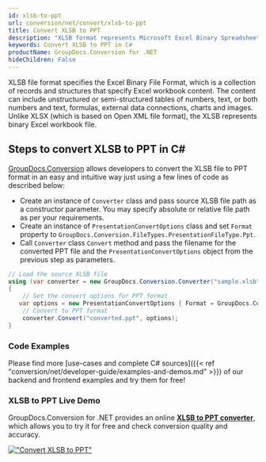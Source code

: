 ```yaml
---
id: xlsb-to-ppt
url: conversion/net/convert/xlsb-to-ppt
title: Convert XLSB to PPT
description: "XLSB format represents Microsoft Excel Binary Spreadsheet File with .xlsb extension. Learn how to convert XLSB to PPT file programmatically in C# language using GroupDocs.Conversion for .NET library."
keywords: Convert XLSB to PPT in C#
productName: GroupDocs.Conversion for .NET
hideChildren: False
---
```


XLSB file format specifies the Excel Binary File Format, which is a collection of records and structures that specify Excel workbook content. The content can include unstructured or semi-structured tables of numbers, text, or both numbers and text, formulas, external data connections, charts and images. Unlike XLSX (which is based on Open XML file format), the XLSB represents binary Excel workbook file.

## Steps to convert XLSB to PPT in C#

[GroupDocs.Conversion](https://products.groupdocs.com/conversion/net) allows developers to convert the XLSB file to PPT format in an easy and intuitive way just using a few lines of code as described below:

* Create an instance of `Converter` class and pass source XLSB file path as a constructor parameter. You may specify absolute or relative file path as per your requirements. 
* Create an instance of `PresentationConvertOptions` class and set `Format` property to `GroupDocs.Conversion.FileTypes.PresentationFileType.Ppt`.
* Call `Converter` class `Convert` method and pass the filename for the converted PPT file and the `PresentationConvertOptions` object from the previous step as parameters.

```csharp
// Load the source XLSB file
using (var converter = new GroupDocs.Conversion.Converter("sample.xlsb"))
{
    // Set the convert options for PPT format
   var options = new PresentationConvertOptions { Format = GroupDocs.Conversion.FileTypes.PresentationFileType.Ppt };
    // Convert to PPT format
    converter.Convert("converted.ppt", options);
}
```

### Code Examples

Please find more [use-cases and complete C# sources]({{< ref "conversion/net/developer-guide/examples-and-demos.md" >}}) of our backend and frontend examples and try them for free!

### XLSB to PPT Live Demo

GroupDocs.Conversion for .NET provides an online [**XLSB to PPT converter**](https://products.groupdocs.app/conversion/xlsb-to-ppt), which allows you to try it for free and check conversion quality and accuracy.

[!["Convert XLSB to PPT"](conversion/net/images/convert-to-ppt/convert-xlsb-to-ppt.png)](https://products.groupdocs.app/conversion/xlsb-to-ppt)